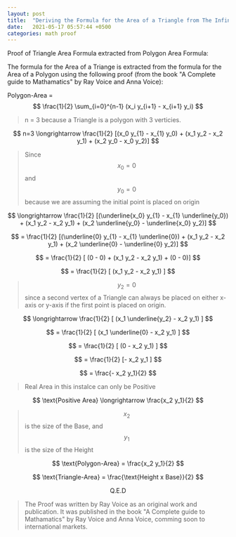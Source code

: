 ```yaml
---
layout: post
title:  "Deriving the Formula for the Area of a Triangle from The Infinite Series Area of a Polygon Formula"
date:   2021-05-17 05:57:44 +0500
categories: math proof
---
```


Proof of Triangle Area Formula extracted from Polygon Area Formula:

The formula for the Area of a Triange is extracted from the formula for the Area of a Polygon using the following proof (from the book "A Complete guide to Mathamatics" by Ray Voice and Anna Voice):

Polygon-Area =  $$ \frac{1}{2} \sum_{i=0}^{n-1} (x_i y_{i+1} - x_{i+1} y_i) $$

> n = 3 because a Triangle is a polygon with 3 verticies.

$$ n=3 \longrightarrow \frac{1}{2} [(x_0 y_{1} - x_{1} y_0) + (x_1 y_2 - x_2 y_1) + (x_2 y_0 - x_0 y_2)] $$

> Since $$x_0 = 0$$ and $$y_0 = 0$$ because we are assuming the initial point is placed on origin

$$ \longrightarrow \frac{1}{2} [(\underline{x_0} y_{1} - x_{1} \underline{y_0}) + (x_1 y_2 - x_2 y_1) + (x_2 \underline{y_0} - \underline{x_0} y_2)] $$

$$ =  \frac{1}{2} [(\underline{0} y_{1} - x_{1} \underline{0}) + (x_1 y_2 - x_2 y_1) + (x_2 \underline{0} - \underline{0} y_2)] $$

$$ =  \frac{1}{2} [ (0 - 0) + (x_1 y_2 - x_2 y_1) + (0 - 0)] $$

$$ =  \frac{1}{2} [ (x_1 y_2 - x_2 y_1) ] $$


> $$y_2 = 0$$ since a second vertex of a Triangle can always be placed on either x-axis or y-axis if the first point is placed on origin.

$$ \longrightarrow \frac{1}{2} [ (x_1 \underline{y_2} - x_2 y_1) ] $$

$$ = \frac{1}{2} [ (x_1 \underline{0} - x_2 y_1) ] $$

$$ = \frac{1}{2} [ (0 - x_2 y_1) ] $$

$$ = \frac{1}{2} [- x_2 y_1 ] $$

$$ = \frac{- x_2 y_1}{2} $$

> Real Area in this instalce can only be Positive

$$ \text{Positive Area} \longrightarrow  \frac{x_2 y_1}{2} $$

> $$ x_2 $$ is the size of the Base, and $$ y_1 $$ is the size of the Height

$$ \text{Polygon-Area} = \frac{x_2 y_1}{2} $$

$$ \text{Triangle-Area} = \frac{\text{Height x Base}}{2} $$

$$\text{Q.E.D} $$

> The Proof was written by Ray Voice as an original work and publication. It was published in the book "A Complete guide to Mathamatics" by Ray Voice and Anna Voice, comming soon to international markets.

<script src="https://cdn.mathjax.org/mathjax/latest/MathJax.js?config=TeX-AMS-MML_HTMLorMML" type="text/javascript"></script>
